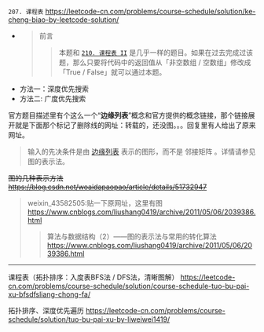 
`207. 课程表` https://leetcode-cn.com/problems/course-schedule/solution/ke-cheng-biao-by-leetcode-solution/
- > 前言
  >> 本题和 [`210. 课程表 II`](https://leetcode-cn.com/problems/course-schedule-ii/) 是几乎一样的题目。如果在过去完成过该题，那么只要将代码中的返回值从「非空数组 / 空数组」修改成「True / False」就可以通过本题。
- 方法一：深度优先搜索
- 方法二: 广度优先搜索

官方题目描述里有个这么一个“**边缘列表**”概念和官方提供的概念链接，那个链接展开就是下面那个标记了删除线的网址：转载的，还没图。。。回复里有人给出了原来网址。
> 输入的先决条件是由 [边缘列表](https://blog.csdn.net/woaidapaopao/article/details/51732947) 表示的图形，而不是 邻接矩阵 。详情请参见图的表示法。

~~图的几种表示方法 https://blog.csdn.net/woaidapaopao/article/details/51732947~~
> weixin_43582505:贴一下原网址，这里有图 https://www.cnblogs.com/liushang0419/archive/2011/05/06/2039386.html
>> 算法与数据结构（2）——图的表示法与常用的转化算法 https://www.cnblogs.com/liushang0419/archive/2011/05/06/2039386.html

----------------------------------------------------------------------------------------------------

课程表（拓扑排序：入度表BFS法 / DFS法，清晰图解） https://leetcode-cn.com/problems/course-schedule/solution/course-schedule-tuo-bu-pai-xu-bfsdfsliang-chong-fa/

拓扑排序、深度优先遍历 https://leetcode-cn.com/problems/course-schedule/solution/tuo-bu-pai-xu-by-liweiwei1419/
